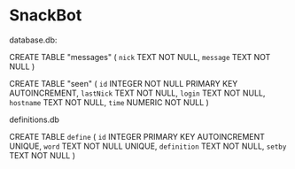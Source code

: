 # SnackBot

database.db:

CREATE TABLE "messages" (
	`nick`	TEXT NOT NULL,
	`message`	TEXT NOT NULL
)

CREATE TABLE "seen" (
	`id`	INTEGER NOT NULL PRIMARY KEY AUTOINCREMENT,
	`lastNick`	TEXT NOT NULL,
	`login`	TEXT NOT NULL,
	`hostname`	TEXT NOT NULL,
	`time`	NUMERIC NOT NULL
)

definitions.db

CREATE TABLE `define` (
	`id`	INTEGER PRIMARY KEY AUTOINCREMENT UNIQUE,
	`word`	TEXT NOT NULL UNIQUE,
	`definition`	TEXT NOT NULL,
	`setby`	TEXT NOT NULL
)